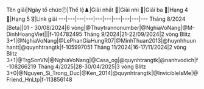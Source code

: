 Tên giải|Ngày tổ chức🕗|Thể lệ♟️|Giải nhất 🥇|Giải nhì 🥈|Giải ba 🥉|Hạng 4 🏅|Hạng 5 🎖️|Link giải
---|---|---|---|---|---|---|---|---|---
Tháng 8/2024 [Beta]|01 - 30/08/2024|6 vòng|@Thuytrannonumber|@NghiaVoNang|@M-DinhHoangViet|||f-104782495
Tháng 9/2024|21-22/09/2024|2 vòng Blitz 3+1|@NghiaVoNang|@LePhanGiaHungR07|@MinhThuan2013|@huynhhuunhantt|@quynhtrangtk|f-105997051
Tháng 11/2024|16-17/11/2024|2 vòng Blitz 3+1|@TrgSonVN|@NghiaVoNang|@Casa_og|@quynhtrangtk|@nanhvodich|f-108266219
Tháng 4/2025|28-30/04/2025|3 vòng Blitz 3+0|@Nguyen_Si_Trong_Duc|@Ken_2014|@quynhtrangtk|@InvicibleIsMe|@Friend_HnLtp|f-113856148

